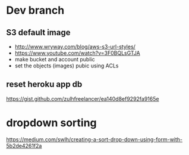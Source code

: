 # Dev branch

## S3 default image

- http://www.wryway.com/blog/aws-s3-url-styles/
- https://www.youtube.com/watch?v=3F0BQLsGTJA
- make bucket and account public
- set the objects (images) pubic using ACLs

## reset heroku app db

https://gist.github.com/zulhfreelancer/ea140d8ef9292fa9165e

# dropdown sorting

https://medium.com/swlh/creating-a-sort-drop-down-using-form-with-5b2de4261f2a
